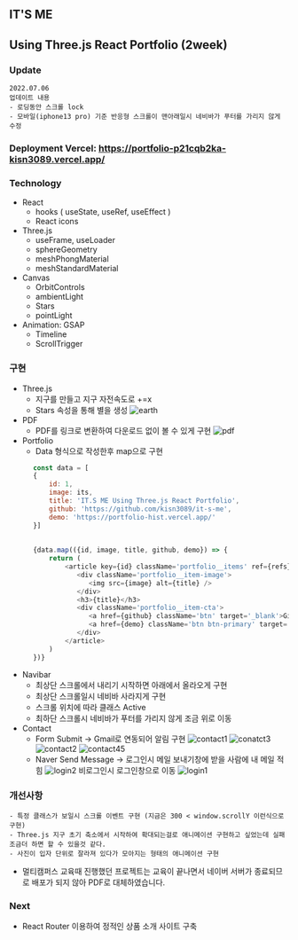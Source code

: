 ## IT'S ME
## Using Three.js React Portfolio (2week)
### Update
```
2022.07.06
업데이트 내용
- 로딩동안 스크롤 lock
- 모바일(iphone13 pro) 기준 반응형 스크롤이 맨아래일시 네비바가 푸터를 가리지 않게 수정
```
### Deployment Vercel: https://portfolio-p21cqb2ka-kisn3089.vercel.app/

### Technology
- React
  - hooks ( useState, useRef, useEffect )
  - React icons
- Three.js
  - useFrame, useLoader
  - sphereGeometry
  - meshPhongMaterial
  - meshStandardMaterial
- Canvas
  - OrbitControls
  - ambientLight
  - Stars
  - pointLight
- Animation: GSAP
  - Timeline
  - ScrollTrigger
### 구현
- Three.js
  - 지구를 만들고 지구 자전속도로 +=x
  - Stars 속성을 통해 별을 생성
  ![earth](https://user-images.githubusercontent.com/96061695/177530925-7f18d3c9-e3b4-4117-8f98-018e15a4ebc4.png)
- PDF
  - PDF를 링크로 변환하여 다운로드 없이 볼 수 있게 구현
  ![pdf](https://user-images.githubusercontent.com/96061695/177530973-f270844b-c704-4944-91e3-f81b6acf64d1.png)
- Portfolio
  - Data 형식으로 작성한후 map으로 구현
```javascript
      const data = [
      {
          id: 1,
          image: its,
          title: 'IT.S ME Using Three.js React Portfolio',
          github: 'https://github.com/kisn3089/it-s-me',
          demo: 'https://portfolio-hist.vercel.app/'
      }]
    
      
      {data.map(({id, image, title, github, demo}) => {
          return (
              <article key={id} className='portfolio__items' ref={refs}>
                 <div className='portfolio__item-image'>
                    <img src={image} alt={title} />
                 </div>
                 <h3>{title}</h3>
                 <div className='portfolio__item-cta'>
                    <a href={github} className='btn' target='_blank'>Github</a>
                    <a href={demo} className='btn btn-primary' target='_blank'>Live PDF</a>
                 </div>
              </article>
          )
      })}
```
- Navibar
  - 최상단 스크롤에서 내리기 시작하면 아래에서 올라오게 구현
  - 최상단 스크롤일시 네비바 사라지게 구현
  - 스크롤 위치에 따라 클래스 Active
  - 최하단 스크롤시 네비바가 푸터를 가리지 않게 조금 위로 이동
- Contact
  - Form Submit -> Gmail로 연동되어 알림 구현
  ![contact1](https://user-images.githubusercontent.com/96061695/177531078-4728c1e2-01da-4e30-a8cd-c1deae3958bf.png)
  ![conatct3](https://user-images.githubusercontent.com/96061695/177531107-424f9432-026f-4d4e-b861-04a4b5a0529c.png)
  ![contact2](https://user-images.githubusercontent.com/96061695/177531138-2915df71-1d41-479a-8396-243c54f0be86.jpg)
  ![contact45](https://user-images.githubusercontent.com/96061695/177531152-e1dbcf57-b796-4697-8fbc-4457222141a6.png)
  - Naver Send Message -> 로그인시 메일 보내기창에 받을 사람에 내 메일 적힘
  ![login2](https://user-images.githubusercontent.com/96061695/177531197-e47bb151-c7d2-41de-980d-dac06e3d06f7.png)
  비로그인시 로그인창으로 이동
  ![login1](https://user-images.githubusercontent.com/96061695/177531236-4b2b216e-3ea6-4ef7-ba1b-532658dd5a83.png)
### 개선사항
```
- 특정 클래스가 보일시 스크롤 이벤트 구현 (지금은 300 < window.scrollY 이런식으로 구현)
- Three.js 지구 초기 축소에서 시작하여 확대되는걸로 애니메이션 구현하고 싶었는데 실패 조금더 하면 할 수 있을것 같다.
- 사진이 입자 단위로 잘라져 있다가 모아지는 형태의 애니메이션 구현
```
- 멀티캠퍼스 교육때 진행했던 프로젝트는 교육이 끝나면서 네이버 서버가 종료되므로 배포가 되지 않아 PDF로 대체하였습니다.
### Next
- React Router 이용하여 정적인 상품 소개 사이트 구축








